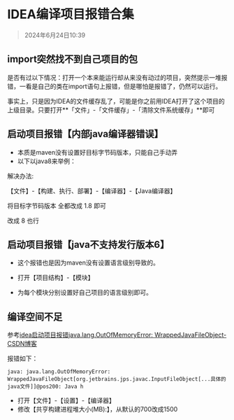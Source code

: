 # IDEA编译项目报错合集

> 2024年6月24日10:39

## import突然找不到自己项目的包

是否有过以下情况：打开一个本来能运行却从来没有动过的项目，突然提示一堆报错，一看是自己的类在import语句上报错，但是哪怕是报错了，仍然可以运行。

事实上，只是因为IDEA的文件缓存乱了，可能是你之前用IDEA打开了这个项目的上级目录。只要打开**「文件」-「文件缓存」-「清除文件系统缓存」**即可

## 启动项目报错【内部java编译器错误】

* 本质是maven没有设置好目标字节码版本，只能自己手动弄
* 以下以java8来举例：

解决办法:

【文件】-【构建、执行、部署】-【编译器】-【Java编译器】

将目标字节码版本 全都改成 1.8 即可

改成 8 也行

## 启动项目报错【java不支持发行版本6】

* 这个报错也是因为maven没有设置语言级别导致的。

* 打开【项目结构】-【模块】
* 为每个模块分别设置好自己项目的语言级别即可。

## 编译空间不足

参考[idea启动项目报错java.lang.OutOfMemoryError: WrappedJavaFileObject-CSDN博客](https://blog.csdn.net/menghuannvxia/article/details/128966738)

报错如下：

```text
java: java.lang.OutOfMemoryError: WrappedJavaFileObject[org.jetbrains.jps.javac.InputFileObject[...具体的java文件]]@pos200: Java h
```

* 打开【文件】-【设置】-【编译器】
* 修改【共亨构建进程堆大小(MB):】，从默认的700改成1500